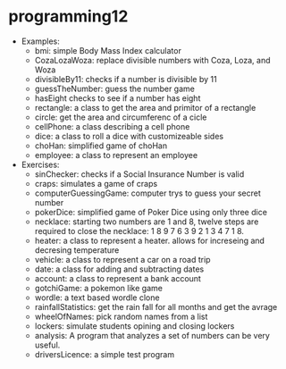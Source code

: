 # programming12
- Examples: 
  - bmi: simple Body Mass Index calculator
  - CozaLozaWoza: replace divisible numbers with Coza, Loza, and Woza
  - divisibleBy11: checks if a number is divisible by 11
  - guessTheNumber: guess the number game
  - hasEight checks to see if a number has eight
  - rectangle: a class to get the area and primitor of a rectangle
  - circle: get the area and circumferenc of a cicle
  - cellPhone: a class describing a cell phone
  - dice: a class to roll a dice with customizeable sides
  - choHan: simplified game of choHan
  - employee: a class to represent an employee
- Exercises:
  - sinChecker: checks if a Social Insurance Number is valid
  - craps: simulates a game of craps
  - computerGuessingGame: computer trys to guess your secret number
  - pokerDice: simplified game of Poker Dice using only three dice
  - necklace: starting two numbers are 1 and 8, twelve steps are required to close the necklace: 1 8 9 7 6 3 9 2 1 3 4 7 1 8.
  - heater: a class to represent a heater. allows for increseing and decresing temperature
  - vehicle: a class to represent a car on a road trip
  - date: a class for adding and subtracting dates
  - account: a class to represent a bank account
  - gotchiGame: a pokemon like game
  - wordle: a text based wordle clone
  - rainfallStatistics: get the rain fall for all months and get the avrage
  - wheelOfNames: pick random names from a list
  - lockers: simulate students opining and closing lockers
  - analysis: A program that analyzes a set of numbers can be very useful.
  - driversLicence: a simple test program